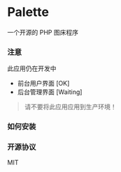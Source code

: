 # Palette
一个开源的 PHP 图床程序

### 注意

此应用仍在开发中

 - 前台用户界面 [OK]
 - 后台管理界面 [Waiting]

> 请不要将此应用应用到生产环境！

### 如何安装

### 开源协议

MIT
